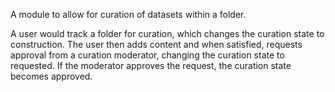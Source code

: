 A module to allow for curation of datasets within a folder.

A user would track a folder for curation, which changes the curation state to construction.
The user then adds content and when satisfied, requests approval from a curation moderator,
changing the curation state to requested.  If the moderator approves the request, the 
curation state becomes approved.
